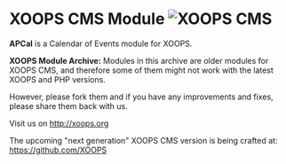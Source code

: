 # XOOPS CMS Module   ![XOOPS CMS](https://avatars2.githubusercontent.com/u/12771439?v=3&s=200)

**APCal** is a Calendar of Events module for XOOPS.

**XOOPS Module Archive:** Modules in this archive are older modules for XOOPS CMS, and therefore some of them might not work with the latest XOOPS and PHP versions. 

However, please fork them and if you have any improvements and fixes, please share them back with us. 

Visit us on http://xoops.org

The upcoming "next generation" XOOPS CMS version is being crafted at: https://github.com/XOOPS
